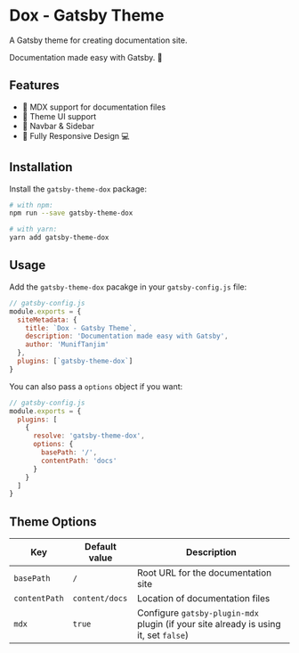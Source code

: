 # Dox - Gatsby Theme

A Gatsby theme for creating documentation site.

Documentation made easy with Gatsby. :tada:

## Features

- :open_book: MDX support for documentation files
- :art: Theme UI support
- :bookmark_tabs: Navbar & Sidebar
- :iphone: Fully Responsive Design :computer:

## Installation

Install the `gatsby-theme-dox` package:

```sh
# with npm:
npm run --save gatsby-theme-dox

# with yarn:
yarn add gatsby-theme-dox
```

## Usage

Add the `gatsby-theme-dox` pacakge in your `gatsby-config.js` file:

```js
// gatsby-config.js
module.exports = {
  siteMetadata: {
    title: `Dox - Gatsby Theme`,
    description: 'Documentation made easy with Gatsby',
    author: 'MunifTanjim'
  },
  plugins: [`gatsby-theme-dox`]
}
```

You can also pass a `options` object if you want:

```js
// gatsby-config.js
module.exports = {
  plugins: [
    {
      resolve: 'gatsby-theme-dox',
      options: {
        basePath: '/',
        contentPath: 'docs'
      }
    }
  ]
}
```

## Theme Options

| Key           | Default value  | Description                                                                          |
| ------------- | -------------- | ------------------------------------------------------------------------------------ |
| `basePath`    | `/`            | Root URL for the documentation site                                                  |
| `contentPath` | `content/docs` | Location of documentation files                                                      |
| `mdx`         | `true`         | Configure `gatsby-plugin-mdx` plugin (if your site already is using it, set `false`) |
